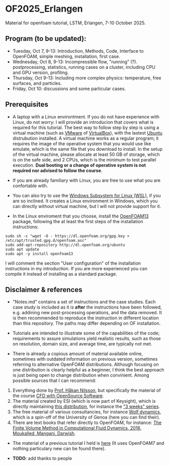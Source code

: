 # OF2025_Erlangen
Material for openfoam tutorial, LSTM, Erlangen, 7-10 October 2025.

## Program (to be updated):
* Tuesday, Oct 7, 9-13: Introduction, Methods, Code, Interface to OpenFOAM, simple meshing, installation, first case.
* Wednesday, Oct 8, 9-13: Incompressible flow, "running" (?). postprocessing, statistics, running cases on a cluster, including CPU and GPU version, profiling.
* Thursday, Oct 9-13: Including more complex physics: temperature, free surfaces, and particles. 
* Friday, Oct 10: discussions and some particular cases.

## Prerequisites
* A laptop with a Linux environtment. If you do not have experience with Linux, do not worry: I will provide an introducion that covers what is required for this tutorial. The best way to follow step by step is using a virtual machine (such as [VMware](https://www.vmware.com/products/desktop-hypervisor/workstation-and-fusion) of [VirtualBox](https://www.virtualbox.org/)), with the lastest [Ubuntu](https://ubuntu.com/download/desktop) distrubution installed. A virtual machine works as a regular program; it requires the image of the operative system that you would use like emulate, which is the same file that you download to install. In the setup of the virtual machine, please allocate at least 50 GB of storage, which is on the safe side, and 2 CPUs, which is the minimum to test parallel execution. **Dual booting or a change of operative system is not required nor advised to follow the course**.

* If you are already familiary with Linux, you are free to use what you are confortable with.

* You can also try to use the [Windows Subsystem for Linux (WSL)](https://ubuntu.com/desktop/wsl), if you are so inclined. It creates a Linux environment in Windows, which you can directly without virtual machine, but I will not provide support for it. 

* In the Linux enviroment that you choose, install the [OpenFOAM13](https://openfoam.org/download/13-ubuntu/) package, following the at least the first steps of the installation instructions: 
```
sudo sh -c "wget -O - https://dl.openfoam.org/gpg.key > /etc/apt/trusted.gpg.d/openfoam.asc"
sudo add-apt-repository http://dl.openfoam.org/ubuntu
sudo apt update
sudo apt -y install openfoam13
```
I will comment the section "User configuration" of the installation instructions in my introduction. If you are more experienced you can compile it instead of installing as a standard package. 

## Disclaimer & references 
* "Notes.md" contains a set of instructions and the case studies. Each case study is included as it is **after** the instructions have been followed, e.g. addining new post-processing operations, and the data removed. It is then recommended to reproduce the instruction in different location than this repository. The paths may differ depending on OF installation.

* Tutorials are intended to illustrate some of the capabilities of the code; requirements to assure simulations yield realistic results, such as those on resolution, domain size, and average time, are typically not met.  

* There is already a copious amount of material available online, sometimes with outdated information on previous version, sometimes referring to alternative OpenFOAM distributions. Although focusing on one distribution is clearly helpful as a beginner, I think the best approach is just being open to change distribution when convinient. Among possible sources that I can recommend: 

1. Everything done by [Prof. Håkan Nilsson](http://www.tfd.chalmers.se/~hani/), but specifically the material of the course [CFD with OpenSource Software](https://www.tfd.chalmers.se/~hani/kurser/OS_CFD/).
2. The material created by ESI (which is now part of Keysight), which is directly maintaining [this distribution](https://www.openfoam.com/news/main-news/openfoam-v2506), for instance the ["3 weeks" series](https://wiki.openfoam.com/index.php?title=%223_weeks%22_series). 
3. The free material of various consultancies, for instance [Wolf dynamics](https://www.wolfdynamics.com/), which is a spin-off of the University of Genoa (here you can find their).
4. There are text books that refer directly to OpenFOAM, for instance: [The Finite Volume Method in Computational Fluid Dynamics, 2016, Moukalled, Mangani, Darwish](https://link.springer.com/book/10.1007/978-3-319-16874-6).  

* The material of a previous tutorial I held is [here](https://github.com/AtzoriMarco/tutorialOF) (It uses OpenFOAM7 and nothing particulary new can be found there). 

* **TODO**: add thanks to people

